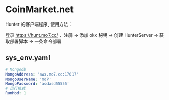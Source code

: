 # CoinMarket.net

Hunter 的客户端程序, 使用方法：

登录 https://hunt.mo7.cc/ ，注册 -> 添加 okx 秘钥 -> 创建 HunterServer -> 获取部署脚本 -> 一条命令部署

## sys_env.yaml

```yaml
# Mongodb
MongoAddress: 'aws.mo7.cc:17017'
MongoUserName: 'mo7'
MongoPassword: 'asdasd55555'
# 运行模式
RunMod: 1
```
